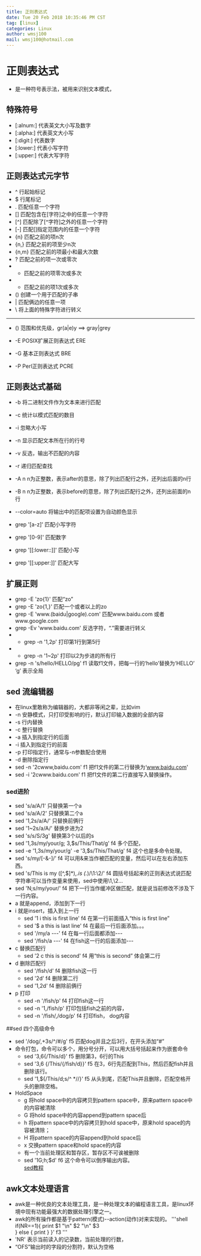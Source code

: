 ```yaml
---
title: 正则表达式
date: Tue 20 Feb 2018 10:35:46 PM CST
tag: [linux]
categories: Linux
author: wmsj100
mail: wmsj100@hotmail.com
---
```


# 正则表达式

- 是一种符号表示法，被用来识别文本模式，

## 特殊符号
- [:alnum:] 代表英文大小写及数字
- [:alpha:] 代表英文大小写 
- [:digit:] 代表数字
- [:lower:] 代表小写字符
- [:upper:] 代表大写字符

## 正则表达式元字节
- ^ 行起始标记
- $ 行尾标记
- . 匹配任意一个字符
- [] 匹配包含在[字符]之中的任意一个字符
- [^] 匹配除了[^字符]之外的任意一个字符
- [-] 匹配[]指定范围内的任意一个字符
- {n} 匹配之前的项n次
- {n,} 匹配之前的项至少n次
- {n,m} 匹配之前的项最小和最大次数
- ? 匹配之前的项一次或零次
- * 匹配之前的项零次或多次
- + 匹配之前的项1次或多次
- () 创建一个用于匹配的子串
- | 匹配俩边的任意一项
- \ 将上面的特殊字符进行转义

---

- () 范围和优先级，gr(a|e)y ==> gray|grey

- -E POSIX扩展正则表达式 ERE
- -G 基本正则表达式 BRE
- -P Perl正则表达式 PCRE

## 正则表达式基础
- -b 将二进制文件作为文本来进行匹配
- -c 统计以模式匹配的数目
- -i 忽略大小写
- -n 显示匹配文本所在行的行号
- -v 反选，输出不匹配的内容
- -r 递归匹配查找
- -A n n为正整数，表示after的意思，除了列出匹配行之外，还列出后面的n行
- -B n n为正整数，表示before的意思，除了列出匹配行之外，还列出前面的n行
- --color=auto 将输出中的匹配项设置为自动颜色显示

- grep '[a-z]' 匹配小写字符
- grep '[0-9]' 匹配数字
- grep '[[:lower::]]' 匹配小写
- grep '[[:upper:]]' 匹配大写

## 扩展正则
- grep -E 'zo{1}' 匹配“zo”
- grep -E 'zo{1,}' 匹配一个或者以上的zo
- grep -E 'www\.(baidu|google)\.com' 匹配www.baidu.com 或者www.google.com
- grep -Ev 'www\.baidu\.com' 反选字符，“.”需要进行转义
- - grep -n '1,2p' 打印第1行到第5行
- - grep -n '1~2p' 打印以2为步进的所有行
- grep -n 's/hello/HELLO/pg' f1 读取f1文件，把每一行的‘hello’替换为‘HELLO’ ‘g’ 表示全局

## sed 流编辑器
- 在linux里敢称为编辑器的，大都非等闲之辈，比如vim
- -n 安静模式，只打印受影响的行，默认打印输入数据的全部内容
- -s 行内替换
- -c 整行替换
- -a 插入到指定行的后面
- -i 插入到指定行的前面
- -p 打印指定行，通常与-n参数配合使用
- -d 删除指定行
- sed -n '2cwww,baidu.com' f1 把f1文件的第二行替换为‘www.baidu.com'
- sed -i '2cwww.baidu.com' f1 把f1文件的第二行直接写入替换操作。

### sed进阶
- sed 's/a/A/1' 只替换第一个a
- sed 's/a/A/2' 只替换第二个a
- sed '1,2s/a/A/' 只替换前俩行
- sed '1~2s/a/A/' 替换步进为2
- sed 's/s/S/3g' 替换第3个以后的s
- sed '1,3s/my/your/g; 3,$s/This/That/g' f4 多个匹配，
- sed -e '1,3s/my/your/g' -e '3,$s/This/That/g' f4 这个也是多命令处理。
- sed 's/my/[-&-]/' f4 可以用&来当作被匹配的变量，然后可以在左右添加东西。
- sed 's/This is my \([^,$]*\),.*is \(.*\)/\1:\2/' f4 圆括号括起来的正则表达式说匹配字符串可以当作变量来使用，sed中使用\1,\2...
- sed 'N;s/my/your/' f4 把下一行当作缓冲区做匹配，就是说当前修改不涉及下一行内容。
- a 就是append，添加到下一行
- i 就是insert，插入到上一行
	- sed '1 i this is first line' f4 在第一行前面插入“this is first line”
	- sed '$ a this is last line' f4 在最后一行后面添加。。。
	- sed '/my/a ---' f4 在每一行后面都添加---
	- sed '/fish/a ---' f4 在fish这一行的后面添加---
- c 替换匹配行
	- sed '2 c this is second' f4 用“this is second” 体会第二行
- d 删除匹配行
	- sed '/fish/d' f4 删除fish这一行
	- sed '2d' f4 删除第二行
	- sed '1,2d' f4 删除前俩行
- p 打印
	- sed -n '/fish/p' f4 打印fish这一行
	- sed -n '1,/fish/p' 打印包括fish之前的内容，
	- sed -n '/fish/,/dog/p' f4 打印fish， dog内容

##sed 四个高级命令
- sed '/dog/,+3s/^/#/g' f5 匹配dog并且之后3行，在开头添加“#”
- 命令打包，命令可以多个，用分号分开，可以用大括号括起来作为嵌套命令
	- sed '3,6{/This/d}' f5 删除第3，6行的This
	- sed '3,6 {/This/{/fish/d}}' f5 在3，6行先匹配到This，然后匹配fish并且删除该行。
	- sed '1,${/This/d;s/^ *//}' f5 从头到尾，匹配This并且删除，匹配空格开头的删除空格。
- HoldSpace
	- g 将hold space中的内容拷贝到pattern space中，原来pattern space中的内容被清除
	- G 将hold space中的内容append到pattern space后
	- h 将pattern space中的内容拷贝到hold space中，原来hold space的内容被清除；
	- H 将pattern space的内容append到hold space后	
	- x 交换pattern space和hold space的内容
	- 有一个当前处理区和暂存区，暂存区不可诶被删除
	- sed '1G;h;$d' f6 这个命令可以倒序输出内容。	
[sed教程](https://coolshell.cn/articles/9104.html)


## awk文本处理语言
- awk是一种优良的文本处理工具，是一种处理文本的编程语言工具，是linux环境中现有功能最强大的数据处理引擎之一。
- awk的所有操作都是基于pattern(模式)--action(动作)对来实现的。
'''shell
if(NR==1){
print $1 "\n" $2 "\n" $3  
} else {
print 
}
}' f3
'''
- 'NR' 表示当前读入的记录数，当前处理的行数，
- “OFS”输出时的字段的分割符，默认为空格
